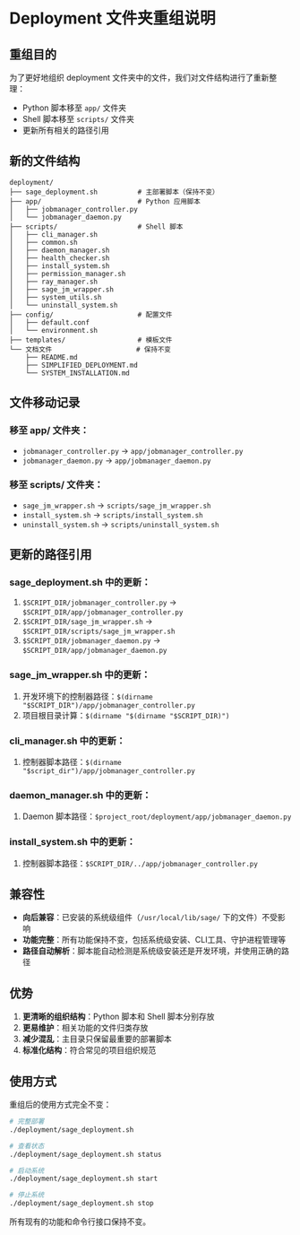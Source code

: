 # Deployment 文件夹重组说明

## 重组目的

为了更好地组织 deployment 文件夹中的文件，我们对文件结构进行了重新整理：
- Python 脚本移至 `app/` 文件夹
- Shell 脚本移至 `scripts/` 文件夹
- 更新所有相关的路径引用

## 新的文件结构

```
deployment/
├── sage_deployment.sh          # 主部署脚本（保持不变）
├── app/                        # Python 应用脚本
│   ├── jobmanager_controller.py
│   └── jobmanager_daemon.py
├── scripts/                    # Shell 脚本
│   ├── cli_manager.sh
│   ├── common.sh
│   ├── daemon_manager.sh
│   ├── health_checker.sh
│   ├── install_system.sh
│   ├── permission_manager.sh
│   ├── ray_manager.sh
│   ├── sage_jm_wrapper.sh
│   ├── system_utils.sh
│   └── uninstall_system.sh
├── config/                     # 配置文件
│   ├── default.conf
│   └── environment.sh
├── templates/                  # 模板文件
└── 文档文件                     # 保持不变
    ├── README.md
    ├── SIMPLIFIED_DEPLOYMENT.md
    └── SYSTEM_INSTALLATION.md
```

## 文件移动记录

### 移至 app/ 文件夹：
- `jobmanager_controller.py` → `app/jobmanager_controller.py`
- `jobmanager_daemon.py` → `app/jobmanager_daemon.py`

### 移至 scripts/ 文件夹：
- `sage_jm_wrapper.sh` → `scripts/sage_jm_wrapper.sh`
- `install_system.sh` → `scripts/install_system.sh`
- `uninstall_system.sh` → `scripts/uninstall_system.sh`

## 更新的路径引用

### sage_deployment.sh 中的更新：
1. `$SCRIPT_DIR/jobmanager_controller.py` → `$SCRIPT_DIR/app/jobmanager_controller.py`
2. `$SCRIPT_DIR/sage_jm_wrapper.sh` → `$SCRIPT_DIR/scripts/sage_jm_wrapper.sh`
3. `$SCRIPT_DIR/jobmanager_daemon.py` → `$SCRIPT_DIR/app/jobmanager_daemon.py`

### sage_jm_wrapper.sh 中的更新：
1. 开发环境下的控制器路径：`$(dirname "$SCRIPT_DIR")/app/jobmanager_controller.py`
2. 项目根目录计算：`$(dirname "$(dirname "$SCRIPT_DIR)")`

### cli_manager.sh 中的更新：
1. 控制器脚本路径：`$(dirname "$script_dir")/app/jobmanager_controller.py`

### daemon_manager.sh 中的更新：
1. Daemon 脚本路径：`$project_root/deployment/app/jobmanager_daemon.py`

### install_system.sh 中的更新：
1. 控制器脚本路径：`$SCRIPT_DIR/../app/jobmanager_controller.py`

## 兼容性

- **向后兼容**：已安装的系统级组件（`/usr/local/lib/sage/` 下的文件）不受影响
- **功能完整**：所有功能保持不变，包括系统级安装、CLI工具、守护进程管理等
- **路径自动解析**：脚本能自动检测是系统级安装还是开发环境，并使用正确的路径

## 优势

1. **更清晰的组织结构**：Python 脚本和 Shell 脚本分别存放
2. **更易维护**：相关功能的文件归类存放
3. **减少混乱**：主目录只保留最重要的部署脚本
4. **标准化结构**：符合常见的项目组织规范

## 使用方式

重组后的使用方式完全不变：

```bash
# 完整部署
./deployment/sage_deployment.sh

# 查看状态
./deployment/sage_deployment.sh status

# 启动系统
./deployment/sage_deployment.sh start

# 停止系统
./deployment/sage_deployment.sh stop
```

所有现有的功能和命令行接口保持不变。
